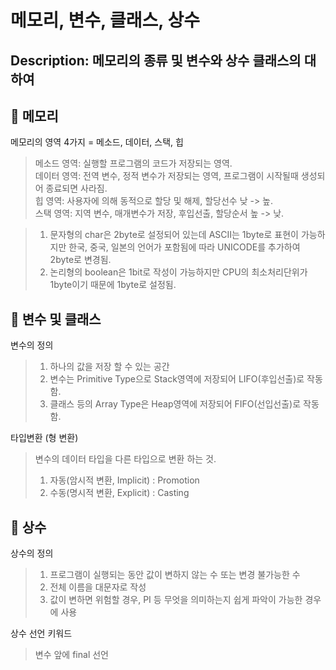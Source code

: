 메모리, 변수, 클래스, 상수
========================== 
Description: 메모리의 종류 및 변수와 상수 클래스의 대하여
---------------------------
## :wrench: 메모리  
메모리의 영역 4가지 = 메소드, 데이터, 스택, 힙  

> 메소드 영역: 실행할 프로그램의 코드가 저장되는 영역.  
> 데이터 영역: 전역 변수, 정적 변수가 저장되는 영역, 프로그램이 시작될때 생성되어 종료되면 사라짐.  
> 힙 영역: 사용자에 의해 동적으로 할당 및 해제, 할당선수 낮 -> 높.  
> 스택 영역: 지역 변수, 매개변수가 저장, 후입선출, 할당순서 높 -> 낮.  
  
  
> 1. 문자형의 char은 2byte로 설정되어 있는데 ASCII는 1byte로 표현이 가능하지만 한국, 중국, 일본의 언어가 포함됨에 따라 UNICODE를 추가하여 2byte로 변경됨.  
> 2. 논리형의 boolean은 1bit로 작성이 가능하지만 CPU의 최소처리단위가 1byte이기 때문에 1byte로 설정됨.

## :wrench: 변수 및 클래스  
변수의 정의  
> 1. 하나의 값을 저장 할 수 있는 공간  
> 2. 변수는 Primitive Type으로 Stack영역에 저장되어 LIFO(후입선출)로 작동함.
> 3. 클래스 등의 Array Type은 Heap영역에 저장되어 FIFO(선입선출)로 작동함.  

타입변환 (형 변환)
> 변수의 데이터 타입을 다른 타입으로 변환 하는 것.  
> 1. 자동(암시적 변환, Implicit) : Promotion
> 2. 수동(명시적 변환, Explicit) : Casting

## :wrench: 상수
상수의 정의
> 1. 프로그램이 실행되는 동안 값이 변하지 않는 수 또는 변경 불가능한 수  
> 2. 전체 이름을 대문자로 작성
> 3. 값이 변하면 위험할 경우, PI 등 무엇을 의미하는지 쉽게 파악이 가능한 경우에 사용

상수 선언 키워드
> 변수 앞에 final 선언
